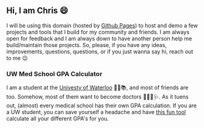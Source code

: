 ## Hi, I am Chris 😄

I will be using this domain (hosted by [Github Pages](https://pages.github.com/)) to host and demo a few projects and tools that I build for my community and friends.
I am always open for feedback and I am always down to have another person help me build/maintain those projects. So, please, if you have any ideas, improvements, questions, questions, or if you just wanna say hi, reach out to me 😉

### UW Med School GPA Calculator

I am a student at the [Univesty of Waterloo](https://uwaterloo.ca/) 👨‍🎓📚, and most of friends are too. Somehow, most of them want to become doctors 👩‍⚕️💉🩺. As it tuens out, (almost) every medical school has their own GPA calculation. If you are a UW student, you can save yourself a headache and have [this fun tool](https://cymourad.github.io/uw-med-gpa-calc/) calculate all your different GPA's for you. 
